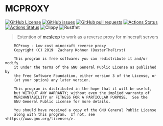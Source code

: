 # MCPROXY
[![GitHub License](https://img.shields.io/github/license/dusterthefirst/mcproxy?logo=gnu)](https://github.com/DusterTheFirst/mcproxy/blob/master/LICENSE.md)
[![GitHub issues](https://img.shields.io/github/issues/dusterthefirst/mcproxy?logo=github)](https://github.com/DusterTheFirst/mcproxy/issues)
[![GitHub pull requests](https://img.shields.io/github/issues-pr/dusterthefirst/mcproxy?logo=github)](https://github.com/DusterTheFirst/mcproxy/pulls)
[![Actions Status](https://github.com/DusterTheFirst/mcproxy/workflows/Test/badge.svg)](https://github.com/DusterTheFirst/mcproxy/actions)
[![Actions Status](https://github.com/DusterTheFirst/mcproxy/workflows/Deploy/badge.svg)](https://github.com/DusterTheFirst/mcproxy/actions)
![Clippy](https://img.shields.io/badge/linter-clippy-informational?logo=rust)
![Rustfmt](https://img.shields.io/badge/code%20style-rustfmt-informational?logo=rust)

> Extention of [mcsleep](https://github.com/DusterTheFirst/MGMT/tree/master/mcsleep) to work as a reverse proxy for minecraft servers

        MCProxy - Low cost minecraft reverse proxy
        Copyright (C) 2019  Zachary Kohnen (DusterTheFirst)

        This program is free software: you can redistribute it and/or modify
        it under the terms of the GNU General Public License as published by
        the Free Software Foundation, either version 3 of the License, or
        (at your option) any later version.

        This program is distributed in the hope that it will be useful,
        but WITHOUT ANY WARRANTY; without even the implied warranty of
        MERCHANTABILITY or FITNESS FOR A PARTICULAR PURPOSE.  See the
        GNU General Public License for more details.

        You should have received a copy of the GNU General Public License
        along with this program.  If not, see <https://www.gnu.org/licenses/>.

